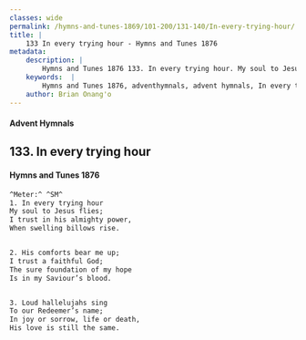 ```yaml
---
classes: wide
permalink: /hymns-and-tunes-1869/101-200/131-140/In-every-trying-hour/
title: |
    133 In every trying hour - Hymns and Tunes 1876
metadata:
    description: |
        Hymns and Tunes 1876 133. In every trying hour. My soul to Jesus flies; I trust in his almighty power, When swelling billows rise. 
    keywords:  |
        Hymns and Tunes 1876, adventhymnals, advent hymnals, In every trying hour, My soul to Jesus flies;, 
    author: Brian Onang'o
---
```


#### Advent Hymnals
## 133. In every trying hour
####  Hymns and Tunes 1876

```txt
^Meter:^ ^SM^
1. In every trying hour
My soul to Jesus flies;
I trust in his almighty power,
When swelling billows rise.


2. His comforts bear me up;
I trust a faithful God;
The sure foundation of my hope
Is in my Saviour’s blood.


3. Loud hallelujahs sing
To our Redeemer’s name;
In joy or sorrow, life or death,
His love is still the same.
```